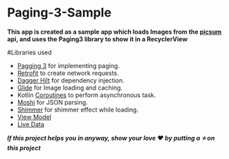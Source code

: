 # Paging-3-Sample

**This app is created as a sample app which loads Images from the [picsum](https://picsum.photos/v2/list?page=1) api, and uses the Paging3 library to show it in a RecyclerView**

#Libraries used

- [Pagging 3](https://developer.android.com/topic/libraries/architecture/paging/v3-overview) for implementing paging.
- [Retrofit](https://square.github.io/retrofit/) to create network requests.
- [Dagger Hilt](https://developer.android.com/training/dependency-injection/hilt-android) for dependency injection.
- [Glide](https://github.com/bumptech/glide) for Image loading and caching.
- Kotlin [Coroutines](https://kotlinlang.org/docs/coroutines-overview.html) to perform asynchronous task.
- [Moshi](https://github.com/square/moshi) for JSON parsing.
- [Shimmer](https://facebook.github.io/shimmer-android/) for shimmer effect while loading.
- [View Model](https://developer.android.com/topic/libraries/architecture/viewmodel)
- [Live Data](https://developer.android.com/topic/libraries/architecture/livedata)


***If this project helps you in anyway, show your love ❤️ by putting a ⭐ on this project***
